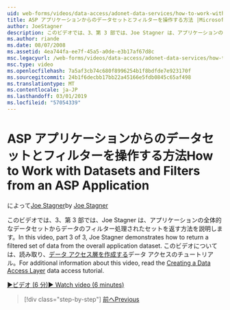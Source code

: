 ```yaml
---
uid: web-forms/videos/data-access/adonet-data-services/how-to-work-with-datasets-and-filters-from-an-asp-application
title: ASP アプリケーションからのデータセットとフィルターを操作する方法 |Microsoft Docs
author: JoeStagner
description: このビデオでは、3、第 3 部では、Joe Stagner は、アプリケーションの全体的なデータセットからデータのフィルター処理されたセットを返す方法を説明します。 追加情報 ab. の
ms.author: riande
ms.date: 08/07/2008
ms.assetid: 4ea744fa-ee7f-45a5-a0de-e3b17af67d8c
msc.legacyurl: /web-forms/videos/data-access/adonet-data-services/how-to-work-with-datasets-and-filters-from-an-asp-application
msc.type: video
ms.openlocfilehash: 7a5af3cb74c680f8996254b1f8bdfde7e923170f
ms.sourcegitcommit: 24b1f6decbb17bb22a45166e5fdb0845c65af498
ms.translationtype: MT
ms.contentlocale: ja-JP
ms.lasthandoff: 03/01/2019
ms.locfileid: "57054339"
---
```

<a name="how-to-work-with-datasets-and-filters-from-an-asp-application"></a><span data-ttu-id="c9454-104">ASP アプリケーションからのデータセットとフィルターを操作する方法</span><span class="sxs-lookup"><span data-stu-id="c9454-104">How to Work with Datasets and Filters from an ASP Application</span></span>
====================
<span data-ttu-id="c9454-105">によって[Joe Stagner](https://github.com/JoeStagner)</span><span class="sxs-lookup"><span data-stu-id="c9454-105">by [Joe Stagner](https://github.com/JoeStagner)</span></span>

<span data-ttu-id="c9454-106">このビデオでは、3、第 3 部では、Joe Stagner は、アプリケーションの全体的なデータセットからデータのフィルター処理されたセットを返す方法を説明します。</span><span class="sxs-lookup"><span data-stu-id="c9454-106">In this video, part 3 of 3, Joe Stagner demonstrates how to return a filtered set of data from the overall application dataset.</span></span> <span data-ttu-id="c9454-107">このビデオについては、読み取り、[データ アクセス層を作成する](../../../overview/data-access/introduction/creating-a-data-access-layer-vb.md)データ アクセスのチュートリアル。</span><span class="sxs-lookup"><span data-stu-id="c9454-107">For additional information about this video, read the [Creating a Data Access Layer](../../../overview/data-access/introduction/creating-a-data-access-layer-vb.md) data access tutorial.</span></span>

[<span data-ttu-id="c9454-108">&#9654;ビデオ (6 分)</span><span class="sxs-lookup"><span data-stu-id="c9454-108">&#9654; Watch video (6 minutes)</span></span>](https://channel9.msdn.com/Blogs/ASP-NET-Site-Videos/how-to-work-with-datasets-and-filters-from-an-asp-application)

> [!div class="step-by-step"]
> [<span data-ttu-id="c9454-109">前へ</span><span class="sxs-lookup"><span data-stu-id="c9454-109">Previous</span></span>](how-to-manually-bind-a-dataset-to-a-datagrid.md)
